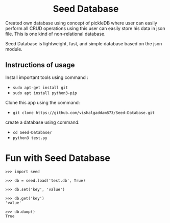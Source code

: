 <h1 align="center">Seed Database</h1>
Created own database using concept of pickleDB where user can easily perform all CRUD operations using this user can easily store his data in json file. This is one kind of non-relational database.

Seed Database is lightweight, fast, and simple database based on the json module.

## Instructions of usage

Install important tools using command :
  * `sudo apt-get install git`
  * `sudo apt install python3-pip`

Clone this app using the command:
  * `git clone https://github.com/vishalgaddam873/Seed-Database.git`

create a database using command:
  * `cd Seed-Database/`
  * `python3 test.py`


# Fun with Seed Database

```
>>> import seed

>>> db = seed.load('test.db', True)

>>> db.set('key', 'value')

>>> db.get('key')
'value'

>>> db.dump()
True
```
